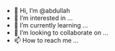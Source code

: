 - 👋 Hi, I’m @abdullah
- 👀 I’m interested in ...
- 🌱 I’m currently learning ...
- 💞️ I’m looking to collaborate on ...
- 📫 How to reach me ...

<!---
toprakado/toprakado is a ✨ special ✨ repository because its `README.md` (this file) appears on your GitHub profile.
You can click the Preview link to take a look at your changes.
--->
